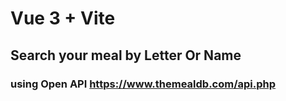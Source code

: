 # Vue 3 + Vite

## Search your meal by Letter Or Name

### using Open API https://www.themealdb.com/api.php
